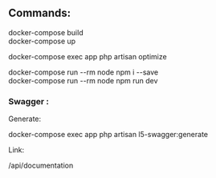 <h2> Commands: </h2>

<p>
docker-compose build <br>
docker-compose up

docker-compose exec app php artisan optimize

docker-compose run --rm node npm i --save<br>
docker-compose run --rm node npm run dev
</p>


<h3>Swagger :</h3>
<p>
Generate:

docker-compose exec app php artisan l5-swagger:generate

Link:

/api/documentation
</p>


